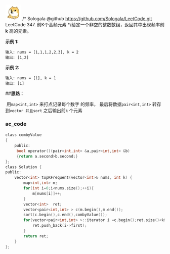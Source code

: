 ![](https://github.com/Sologala/SomeThings/blob/master/face.jpg?raw=true)
/*
    Sologala   @github    https://github.com/Sologala/LeetCode.git
    LeetCode   347. 前K个高频元素
*/给定一个非空的整数数组，返回其中出现频率前 **k** 高的元素。

**示例 1:**

```
输入: nums = [1,1,1,2,2,3], k = 2
输出: [1,2]
```

**示例 2:**

```
输入: nums = [1], k = 1
输出: [1]
```

##**思路：** 

​	用`map<int,int>` 来打点记录每个数字 的频率， 最后将数据`pair<int,int>` 转存 到`vector 并且sort` 之后输出前`k` 个元素

### **ac_code**
```c
class combyValue
{
    public:
     bool operator()(pair<int,int> &a,pair<int,int> &b)
     {return a.second>b.second;}
};
class Solution {
public:
    vector<int> topKFrequent(vector<int>& nums, int k) {
        map<int,int> m;
        for(int i=0;i<nums.size();++i){
            m[nums[i]]++;
        }
        vector<int>  ret;
        vector<pair<int,int> > c(m.begin(),m.end());
        sort(c.begin(),c.end(),combyValue());
        for(vector<pair<int,int> >::iterator i =c.begin();ret.size()<k&&i!=c.end();i++){
            ret.push_back(i->first);
        }
        return ret;
    }
};
```